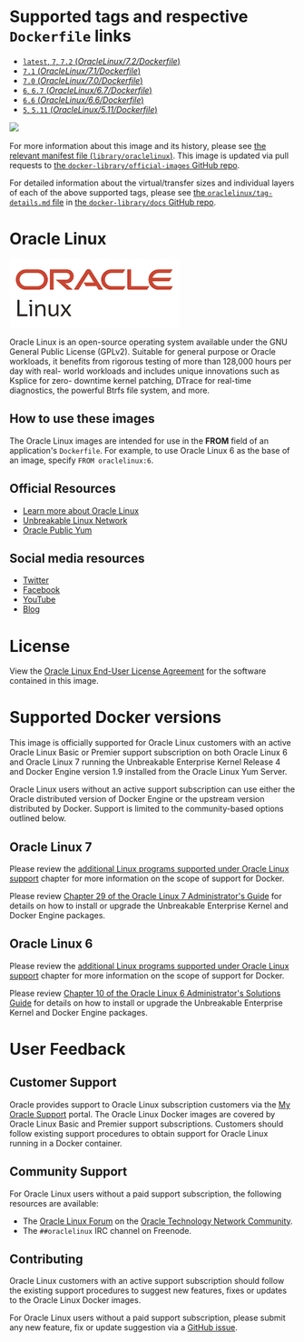 # Supported tags and respective `Dockerfile` links

-	[`latest`, `7`, `7.2` (*OracleLinux/7.2/Dockerfile*)](https://github.com/oracle/docker-images/blob/af6d1843d74bcf878ed635795cde39eb41cc1c17/OracleLinux/7.2/Dockerfile)
-	[`7.1` (*OracleLinux/7.1/Dockerfile*)](https://github.com/oracle/docker-images/blob/af6d1843d74bcf878ed635795cde39eb41cc1c17/OracleLinux/7.1/Dockerfile)
-	[`7.0` (*OracleLinux/7.0/Dockerfile*)](https://github.com/oracle/docker-images/blob/af6d1843d74bcf878ed635795cde39eb41cc1c17/OracleLinux/7.0/Dockerfile)
-	[`6`, `6.7` (*OracleLinux/6.7/Dockerfile*)](https://github.com/oracle/docker-images/blob/af6d1843d74bcf878ed635795cde39eb41cc1c17/OracleLinux/6.7/Dockerfile)
-	[`6.6` (*OracleLinux/6.6/Dockerfile*)](https://github.com/oracle/docker-images/blob/af6d1843d74bcf878ed635795cde39eb41cc1c17/OracleLinux/6.6/Dockerfile)
-	[`5`, `5.11` (*OracleLinux/5.11/Dockerfile*)](https://github.com/oracle/docker-images/blob/af6d1843d74bcf878ed635795cde39eb41cc1c17/OracleLinux/5.11/Dockerfile)

[![](https://badge.imagelayers.io/oraclelinux:latest.svg)](https://imagelayers.io/?images=oraclelinux:latest,oraclelinux:7.1,oraclelinux:7.0,oraclelinux:6,oraclelinux:6.6,oraclelinux:5)

For more information about this image and its history, please see [the relevant manifest file (`library/oraclelinux`)](https://github.com/docker-library/official-images/blob/master/library/oraclelinux). This image is updated via pull requests to [the `docker-library/official-images` GitHub repo](https://github.com/docker-library/official-images).

For detailed information about the virtual/transfer sizes and individual layers of each of the above supported tags, please see [the `oraclelinux/tag-details.md` file](https://github.com/docker-library/docs/blob/master/oraclelinux/tag-details.md) in [the `docker-library/docs` GitHub repo](https://github.com/docker-library/docs).

# Oracle Linux

![logo](https://raw.githubusercontent.com/docker-library/docs/ec0d698a7724e87f1e9ee0e4af266a334a574a03/oraclelinux/logo.png)

Oracle Linux is an open-source operating system available under the GNU General Public License (GPLv2). Suitable for general purpose or Oracle workloads, it benefits from rigorous testing of more than 128,000 hours per day with real- world workloads and includes unique innovations such as Ksplice for zero- downtime kernel patching, DTrace for real-time diagnostics, the powerful Btrfs file system, and more.

## How to use these images

The Oracle Linux images are intended for use in the **FROM** field of an application's `Dockerfile`. For example, to use Oracle Linux 6 as the base of an image, specify `FROM oraclelinux:6`.

## Official Resources

-	[Learn more about Oracle Linux](http://oracle.com/linux)
-	[Unbreakable Linux Network](https://linux.oracle.com)
-	[Oracle Public Yum](http://public-yum.oracle.com)

## Social media resources

-	[Twitter](https://twitter.com/ORCL_Linux)
-	[Facebook](https://www.facebook.com/OracleLinux)
-	[YouTube](https://www.youtube.com/user/OracleLinuxChannel)
-	[Blog](http://blogs.oracle.com/linux)

# License

View the [Oracle Linux End-User License Agreement](https://oss.oracle.com/ol6/EULA) for the software contained in this image.

# Supported Docker versions

This image is officially supported for Oracle Linux customers with an active Oracle Linux Basic or Premier support subscription on both Oracle Linux 6 and Oracle Linux 7 running the Unbreakable Enterprise Kernel Release 4 and Docker Engine version 1.9 installed from the Oracle Linux Yum Server.

Oracle Linux users without an active support subscription can use either the Oracle distributed version of Docker Engine or the upstream version distributed by Docker. Support is limited to the community-based options outlined below.

## Oracle Linux 7

Please review the [additional Linux programs supported under Oracle Linux support](https://docs.oracle.com/cd/E52668_01/E63013/html/ol7-lic-addl-packages.html) chapter for more information on the scope of support for Docker.

Please review [Chapter 29 of the Oracle Linux 7 Administrator&apos;s Guide](https://docs.oracle.com/cd/E52668_01/E54669/html/ol7-docker.html) for details on how to install or upgrade the Unbreakable Enterprise Kernel and Docker Engine packages.

## Oracle Linux 6

Please review the [additional Linux programs supported under Oracle Linux support](http://docs.oracle.com/cd/E37670_01/E63012/html/ol6-lic-addl-packages.html) chapter for more information on the scope of support for Docker.

Please review [Chapter 10 of the Oracle Linux 6 Administrator&apos;s Solutions Guide](http://docs.oracle.com/cd/E37670_01/E37355/html/ol_docker.html) for details on how to install or upgrade the Unbreakable Enterprise Kernel and Docker Engine packages.

# User Feedback

## Customer Support

Oracle provides support to Oracle Linux subscription customers via the [My Oracle Support](https://support.oracle.com) portal. The Oracle Linux Docker images are covered by Oracle Linux Basic and Premier support subscriptions. Customers should follow existing support procedures to obtain support for Oracle Linux running in a Docker container.

## Community Support

For Oracle Linux users without a paid support subscription, the following resources are available:

-	The [Oracle Linux Forum](https://community.oracle.com/community/server_%26_storage_systems/linux/oracle_linux) on the [Oracle Technology Network Community](https://community.oracle.com/welcome).
-	The `##oraclelinux` IRC channel on Freenode.

## Contributing

Oracle Linux customers with an active support subscription should follow the existing support procedures to suggest new features, fixes or updates to the Oracle Linux Docker images.

For Oracle Linux users without a paid support subscription, please submit any new feature, fix or update suggestion via a [GitHub issue](https://github.com/oracle/docker/issues).
